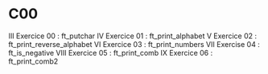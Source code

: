 # C00
III Exercice 00 : ft_putchar
IV Exercice 01 : ft_print_alphabet
V Exercice 02 : ft_print_reverse_alphabet
VI Exercice 03 : ft_print_numbers
VII Exercise 04 : ft_is_negative
VIII Exercice 05 : ft_print_comb
IX Exercice 06 : ft_print_comb2
